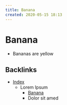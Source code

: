 ```yaml
---
title: Banana
created: 2020-05-15 18:13
---
```


# Banana

* Bananas are yellow

<!-- notaza backlinks start -->

## Backlinks

* [Index](./index.md)
    * Lorem Ipsum
        * [Banana](./banana.md)
        * Dolor sit amed

<!-- notaza backlinks end -->
